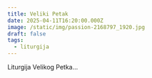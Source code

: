 ```yaml
---
title: Veliki Petak
date: 2025-04-11T16:20:00.000Z
image: /static/img/passion-2168797_1920.jpg
draft: false
tags:
  - liturgija
---
```

Liturgija Velikog Petka...
